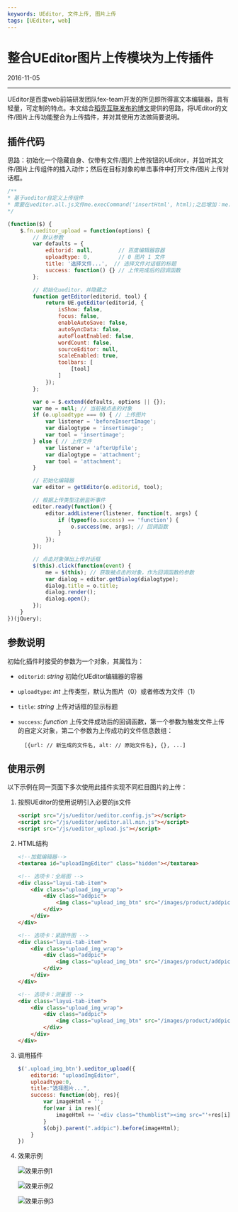 ```yaml
---
keywords: UEditor, 文件上传, 图片上传
tags: [UEditor, web]
---
```


# 整合UEditor图片上传模块为上传插件

2016-11-05

---

UEditor是百度web前端研发团队fex-team开发的所见即所得富文本编辑器，具有轻量，可定制的特点。本文结合[稻壳互联发布的博文](http://www.dookay.com/n/10929)提供的思路，将UEditor的文件/图片上传功能整合为上传插件，并对其使用方法做简要说明。

## 插件代码

思路：初始化一个隐藏自身、仅带有文件/图片上传按钮的UEditor，并监听其文件/图片上传组件的插入动作；然后在目标对象的单击事件中打开文件/图片上传对话框。

```javascript
/**
* 基于ueditor自定义上传组件
* 需要在ueditor.all.js文件me.execCommand('insertHtml', html);之后增加：me.fireEvent('afterUpfile', filelist);
*/

(function($) {
    $.fn.ueditor_upload = function(options) {
        // 默认参数
        var defaults = {
            editorid: null,        // 百度编辑器容器
            uploadtype: 0,         // 0 图片 1 文件
            title: '选择文件...',  // 选择文件对话框的标题
            success: function() {} // 上传完成后的回调函数
        };

        // 初始化ueditor，并隐藏之
        function getEditor(editorid, tool) {
            return UE.getEditor(editorid, {
                isShow: false,
                focus: false,
                enableAutoSave: false,
                autoSyncData: false,
                autoFloatEnabled: false,
                wordCount: false,
                sourceEditor: null,
                scaleEnabled: true,
                toolbars: [
                    [tool]
                ]
            });
        };

        var o = $.extend(defaults, options || {});
        var me = null; // 当前被点击的对象
        if (o.uploadtype === 0) { // 上传图片
            var listener = 'beforeInsertImage';
            var dialogtype = 'insertimage';
            var tool = 'insertimage';
        } else { // 上传文件
            var listener = 'afterUpfile';
            var dialogtype = 'attachment';
            var tool = 'attachment';
        }

        // 初始化编辑器
        var editor = getEditor(o.editorid, tool);

        // 根据上传类型注册监听事件
        editor.ready(function() {
            editor.addListener(listener, function(t, args) {
                if (typeof(o.success) == 'function') {
                    o.success(me, args); // 回调函数
                }
            });
        });

        // 点击对象弹出上传对话框
        $(this).click(function(event) {
            me = $(this); // 获取被点击的对象，作为回调函数的参数
            var dialog = editor.getDialog(dialogtype);
            dialog.title = o.title;
            dialog.render();
            dialog.open();
        });
    }
})(jQuery);
```

## 参数说明

初始化插件时接受的参数为一个对象，其属性为：

* `editorid`: _string_ 初始化UEditor编辑器的容器

* `uploadtype`: _int_ 上传类型，默认为图片（0）或者修改为文件（1）

* `title`: _string_ 上传对话框的显示标题

* `success`: _function_ 上传文件成功后的回调函数，第一个参数为触发文件上传的自定义对象，第二个参数为上传成功的文件信息数组：

        [{url: // 新生成的文件名, alt: // 原始文件名}, {}, ...]

## 使用示例

以下示例在同一页面下多次使用此插件实现不同栏目图片的上传：

1. 按照UEditor的使用说明引入必要的js文件

    ``` html
    <script src="/js/ueditor/ueditor.config.js"></script>
    <script src="/js/ueditor/ueditor.all.min.js"></script>
    <script src="/js/ueditor_upload.js"></script>
    ```

2. HTML结构

    ``` html
    <!--加载编辑器-->
    <textarea id="uploadImgEditor" class="hidden"></textarea>

    <!-- 选项卡：全局图 -->
    <div class="layui-tab-item">
        <div class="upload_img_wrap">
            <div class="addpic">
                <img class="upload_img_btn" src="/images/product/addpic.png" alt="添加图片">
            </div>
        </div>
    </div>

    <!-- 选项卡：紧固件图 -->
    <div class="layui-tab-item">
        <div class="upload_img_wrap">        
            <div class="addpic">
                <img class="upload_img_btn" src="/images/product/addpic.png" alt="添加图片">
            </div>
        </div>
    </div>

    <!-- 选项卡：测量图 -->
    <div class="layui-tab-item">
        <div class="upload_img_wrap">
            <div class="addpic">
                <img class="upload_img_btn" src="/images/product/addpic.png" alt="添加图片">
            </div>
        </div>
    </div>
    ```

3. 调用插件

    ```javascript
    $('.upload_img_btn').ueditor_upload({
        editorid: "uploadImgEditor",
        uploadtype:0,
        title:"选择图片...",
        success: function(obj, res){
            var imageHtml = '';
            for(var i in res){
                imageHtml += '<div class="thumblist"><img src="'+res[i].src+'" alt="'+res[i].alt+'"><div class="del_upload"></div></div>';
            }
            $(obj).parent(".addpic").before(imageHtml);
        }
    })
    ```

4. 效果示例

    ![效果示例1](images/2016-11-05-01.png)

    ![效果示例2](images/2016-11-05-02.png)

    ![效果示例3](images/2016-11-05-03.png)